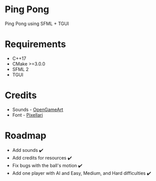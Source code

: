 # Ping Pong
Ping Pong using SFML + TGUI

# Requirements
* C++17
* CMake >=3.0.0
* SFML 2
* TGUI

# Credits
* Sounds - [OpenGameArt](https://opengameart.org/content/3-ping-pong-sounds-8-bit-style)
* Font - [Pixellari](https://www.dafont.com/pixellari.font)

# Roadmap
* Add sounds ✔️
* Add credits for resources ✔️
* Fix bugs with the ball's motion ✔️
* Add one player with AI and Easy, Medium, and Hard difficulties ✔️
